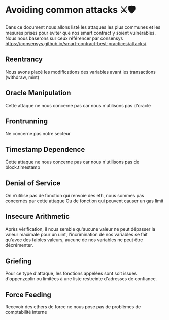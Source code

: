 # Avoiding common attacks 	:crossed_swords::shield:
Dans ce document nous allons listé les attaques les plus communes et les mesures prises pour éviter que nos smart contract y soient vulnérables.
Nous nous baserons sur ceux référencer par consensys https://consensys.github.io/smart-contract-best-practices/attacks/
 
## Reentrancy 
Nous avons placé les modifications des variables avant les transactions (withdraw, mint)
## Oracle Manipulation 
Cette attaque ne nous concerne pas car nous n'utilisons pas d'oracle
## Frontrunning 
Ne concerne pas notre secteur
## Timestamp Dependence 
Cette attaque ne nous concerne pas car nous n'utilisons pas de block.timestamp
## Denial of Service 
On n’utilise pas de fonction qui renvoie des eth, nous sommes pas concernés par cette attaque
Ou de fonction qui peuvent causer un gas limit
## Insecure Arithmetic
Après vérification, il nous semble qu'aucune valeur ne peut dépasser la valeur maximale pour un uint, l'incrimination de nos variables se fait qu'avec des faibles valeurs, aucune de nos variables ne peut être décrémenter.
## Griefing
Pour ce type d'attaque, les fonctions appelées sont soit issues d'oppenzeplin  ou limitées à une liste restreinte d'adresses de confiance.
## Force Feeding
Recevoir des ethers de force ne nous pose pas de problèmes de comptabilité interne